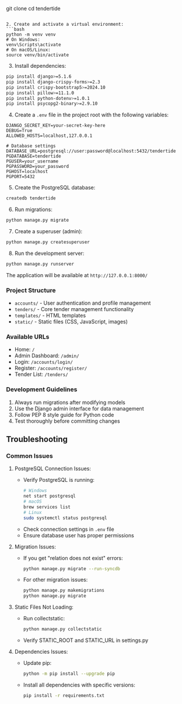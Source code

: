 git clone <repository-url>
cd tendertide
```

2. Create and activate a virtual environment:
```bash
python -m venv venv
# On Windows:
venv\Scripts\activate
# On macOS/Linux:
source venv/bin/activate
```

3. Install dependencies:
```bash
pip install django>=5.1.6
pip install django-crispy-forms>=2.3
pip install crispy-bootstrap5>=2024.10
pip install pillow>=11.1.0
pip install python-dotenv>=1.0.1
pip install psycopg2-binary>=2.9.10
```

4. Create a `.env` file in the project root with the following variables:
```
DJANGO_SECRET_KEY=your-secret-key-here
DEBUG=True
ALLOWED_HOSTS=localhost,127.0.0.1

# Database settings
DATABASE_URL=postgresql://user:password@localhost:5432/tendertide
PGDATABASE=tendertide
PGUSER=your_username
PGPASSWORD=your_password
PGHOST=localhost
PGPORT=5432
```

5. Create the PostgreSQL database:
```bash
createdb tendertide
```

6. Run migrations:
```bash
python manage.py migrate
```

7. Create a superuser (admin):
```bash
python manage.py createsuperuser
```

8. Run the development server:
```bash
python manage.py runserver
```

The application will be available at `http://127.0.0.1:8000/`

### Project Structure
- `accounts/` - User authentication and profile management
- `tenders/` - Core tender management functionality
- `templates/` - HTML templates
- `static/` - Static files (CSS, JavaScript, images)

### Available URLs
- Home: `/`
- Admin Dashboard: `/admin/`
- Login: `/accounts/login/`
- Register: `/accounts/register/`
- Tender List: `/tenders/`

### Development Guidelines
1. Always run migrations after modifying models
2. Use the Django admin interface for data management
3. Follow PEP 8 style guide for Python code
4. Test thoroughly before committing changes

## Troubleshooting

### Common Issues

1. PostgreSQL Connection Issues:
   - Verify PostgreSQL is running: 
     ```bash
     # Windows
     net start postgresql
     # macOS
     brew services list
     # Linux
     sudo systemctl status postgresql
     ```
   - Check connection settings in `.env` file
   - Ensure database user has proper permissions

2. Migration Issues:
   - If you get "relation does not exist" errors:
     ```bash
     python manage.py migrate --run-syncdb
     ```
   - For other migration issues:
     ```bash
     python manage.py makemigrations
     python manage.py migrate
     ```

3. Static Files Not Loading:
   - Run collectstatic:
     ```bash
     python manage.py collectstatic
     ```
   - Verify STATIC_ROOT and STATIC_URL in settings.py

4. Dependencies Issues:
   - Update pip:
     ```bash
     python -m pip install --upgrade pip
     ```
   - Install all dependencies with specific versions:
     ```bash
     pip install -r requirements.txt